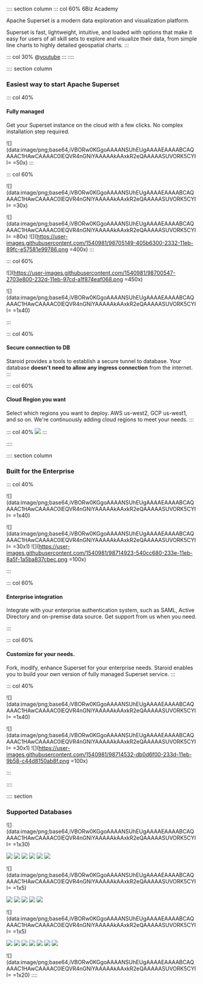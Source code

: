 :::: section column
::: col 60%
6Biz Academy

Apache Superset is a modern data exploration and visualization platform.

Superset is fast, lightweight, intuitive, and loaded with options that make it easy for users of all skill sets to explore and visualize their data, from simple line charts to highly detailed geospatial charts.
:::

::: col 30%
@[youtube](https://www.youtube.com/watch?v=vRo036aHaFk&feature=youtu.be)
:::
::::

:::: section column

### Easiest way to start Apache Superset

::: col 40%
#### Fully managed
Get your Superset instance on the cloud with a few clicks. No complex installation step required.

![](data:image/png;base64,iVBORw0KGgoAAAANSUhEUgAAAAEAAAABCAQAAAC1HAwCAAAAC0lEQVR4nGNiYAAAAAkAAxkR2eQAAAAASUVORK5CYII= =50x)
:::

::: col 60%

![](data:image/png;base64,iVBORw0KGgoAAAANSUhEUgAAAAEAAAABCAQAAAC1HAwCAAAAC0lEQVR4nGNiYAAAAAkAAxkR2eQAAAAASUVORK5CYII= =30x)

![](data:image/png;base64,iVBORw0KGgoAAAANSUhEUgAAAAEAAAABCAQAAAC1HAwCAAAAC0lEQVR4nGNiYAAAAAkAAxkR2eQAAAAASUVORK5CYII= =80x) ![](https://user-images.githubusercontent.com/1540981/98705149-405b6300-2332-11eb-89fc-e57581e99786.png =400x)
:::

::: col 60%

![](https://user-images.githubusercontent.com/1540981/98700547-2703e800-232d-11eb-97cd-a1f874eaf068.png =450x)

![](data:image/png;base64,iVBORw0KGgoAAAANSUhEUgAAAAEAAAABCAQAAAC1HAwCAAAAC0lEQVR4nGNiYAAAAAkAAxkR2eQAAAAASUVORK5CYII= =1x40) 

:::

::: col 40%
#### Secure connection to DB
Staroid provides a tools to establish a secure tunnel to database. Your database **doesn't need to allow any ingress connection** from the internet.
:::



::: col 60%
#### Cloud Region you want
Select which regions you want to deploy. AWS us-west2, GCP us-west1, and so on. We're continuously adding cloud regions to meet your needs.
:::

::: col 40%
![](https://user-images.githubusercontent.com/1540981/98713003-e2cc1400-233b-11eb-8d11-9d27e0921a8a.png)
:::

::::

:::: section column

### Built for the Enterprise

::: col 40%

![](data:image/png;base64,iVBORw0KGgoAAAANSUhEUgAAAAEAAAABCAQAAAC1HAwCAAAAC0lEQVR4nGNiYAAAAAkAAxkR2eQAAAAASUVORK5CYII= =1x40)

![](data:image/png;base64,iVBORw0KGgoAAAANSUhEUgAAAAEAAAABCAQAAAC1HAwCAAAAC0lEQVR4nGNiYAAAAAkAAxkR2eQAAAAASUVORK5CYII= =30x1) ![](https://user-images.githubusercontent.com/1540981/98714923-540cc680-233e-11eb-8a5f-1a5ba837cbec.png =100x)

:::

::: col 60%
#### Enterprise integration

Integrate with your enterprise authentication system, such as SAML, Active Directory and on-premise data source. Get support from us when you need.

:::

::: col 60%
#### Customize for your needs.
Fork, modify, enhance Superset for your enterprise needs. Staroid enables you to build your own version of fully managed Superset service.
:::

::: col 40%

![](data:image/png;base64,iVBORw0KGgoAAAANSUhEUgAAAAEAAAABCAQAAAC1HAwCAAAAC0lEQVR4nGNiYAAAAAkAAxkR2eQAAAAASUVORK5CYII= =1x40)

![](data:image/png;base64,iVBORw0KGgoAAAANSUhEUgAAAAEAAAABCAQAAAC1HAwCAAAAC0lEQVR4nGNiYAAAAAkAAxkR2eQAAAAASUVORK5CYII= =30x1) ![](https://user-images.githubusercontent.com/1540981/98714532-db0d6f00-233d-11eb-9b58-c44d8150ab8f.png =100x)

:::

::::

:::: section

### Supported Databases

![](data:image/png;base64,iVBORw0KGgoAAAANSUhEUgAAAAEAAAABCAQAAAC1HAwCAAAAC0lEQVR4nGNiYAAAAAkAAxkR2eQAAAAASUVORK5CYII= =1x30)

![](https://superset.apache.org/static/e0309ee176ae81f6812f1b283d1cd653/ff907/snowflake.png) ![](https://superset.apache.org/static/9f7207c2a0aea97161a37144e5d1a0b5/ff907/aws-redshift.png) ![](https://superset.apache.org/static/a9cce401030d510964e26793d1a8aa72/ff907/googleBQ.png) ![](https://superset.apache.org/static/51e39861fff3c0a6912a2767fbbd6f0c/ff907/postsql.png) ![](https://superset.apache.org/static/a452fdc188402e26103ddaacea7ba6d4/ff907/presto-og.png) ![](https://superset.apache.org/static/fe9b7aa1c32ec638cbca28f6c2596772/ff907/oraclelogo.png)

![](data:image/png;base64,iVBORw0KGgoAAAANSUhEUgAAAAEAAAABCAQAAAC1HAwCAAAAC0lEQVR4nGNiYAAAAAkAAxkR2eQAAAAASUVORK5CYII= =1x5)

![](https://superset.apache.org/static/52a345011d376ae40053ad9b45dc93bc/ff907/mysql.png) ![](https://superset.apache.org/static/6ca7df86680ab3e8f1db28b57815f3a3/ff907/msql.png) ![](https://superset.apache.org/static/e7c00dc7d0b2be22a194bead9792d018/ff907/druid.png) ![](https://superset.apache.org/static/3f449a2eae6bbd48f402fe4466b48c97/ff907/clickhouse.png) ![](https://superset.apache.org/static/f6b41ce6488e519b416af8a6d9ec31fe/ff907/dremio.png)

![](data:image/png;base64,iVBORw0KGgoAAAANSUhEUgAAAAEAAAABCAQAAAC1HAwCAAAAC0lEQVR4nGNiYAAAAAkAAxkR2eQAAAAASUVORK5CYII= =1x5)

![](https://superset.apache.org/static/dd1a4bc71bbf84388efa9946b1ec88ae/ff907/greenplum.png) ![](https://superset.apache.org/static/484548d519d90785fddc0137cb47a2bb/ff907/ibmdb2.png) ![](https://superset.apache.org/static/d3f77dbcaafd23cfee151bd425693f5c/ff907/monet.png) ![](https://superset.apache.org/static/21d86c6af2f3a3ff2935c4d2e19faae6/ff907/apache-kylin.png) ![](https://superset.apache.org/static/27495625e11325ae09999c6c2ad66881/ff907/sqllite.png) ![](https://superset.apache.org/static/f604cbbfca88ed58fd1b53c2c347f320/ff907/firebird.png) ![](https://superset.apache.org/static/4016a233108f4ec7b45504ec06bd587f/ff907/exasol.png)

![](data:image/png;base64,iVBORw0KGgoAAAANSUhEUgAAAAEAAAABCAQAAAC1HAwCAAAAC0lEQVR4nGNiYAAAAAkAAxkR2eQAAAAASUVORK5CYII= =1x20)
::::
